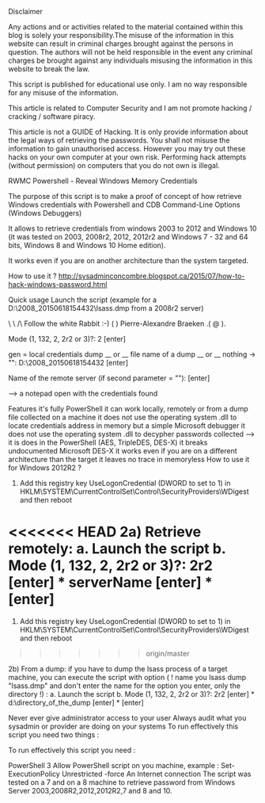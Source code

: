 Disclaimer

Any actions and or activities related to the material contained within this blog is solely your responsibility.The misuse of the information in this website can result in criminal charges brought against the persons in question. The authors will not be held responsible in the event any criminal charges be brought against any individuals misusing the information in this website to break the law.

This script is published for educational use only. I am no way responsible for any misuse of the information.

This article is related to Computer Security and I am not promote hacking / cracking / software piracy.

This article is not a GUIDE of Hacking. It is only provide information about the legal ways of retrieving the passwords. You shall not misuse the information to gain unauthorised access. However you may try out these hacks on your own computer at your own risk. Performing hack attempts (without permission) on computers that you do not own is illegal.

RWMC
Powershell - Reveal Windows Memory Credentials

The purpose of this script is to make a proof of concept of how retrieve Windows credentials with Powershell and CDB Command-Line Options (Windows Debuggers)

It allows to retrieve credentials from windows 2003 to 2012 and Windows 10 (it was tested on 2003, 2008r2, 2012, 2012r2 and Windows 7 - 32 and 64 bits, Windows 8 and Windows 10 Home edition).

It works even if you are on another architecture than the system targeted.

How to use it ?
http://sysadminconcombre.blogspot.ca/2015/07/how-to-hack-windows-password.html

Quick usage
Launch the script (example for a D:\2008_20150618154432\lsass.dmp from a 2008r2 server)

\ \ /\ Follow the white Rabbit :-) ( ) Pierre-Alexandre Braeken .( @ ).

Mode (1, 132, 2, 2r2 or 3)?: 2 [enter]

gen = local credentials dump __ or __ file name of a dump __ or __ nothing -> "": D:\2008_20150618154432 [enter]

Name of the remote server (if second parameter = ""): [enter]

--> a notepad open with the credentials found

Features
it's fully PowerShell
it can work locally, remotely or from a dump file collected on a machine
it does not use the operating system .dll to locate credentials address in memory but a simple Microsoft debugger
it does not use the operating system .dll to decypher passwords collected --> it is does in the PowerShell (AES, TripleDES, DES-X)
it breaks undocumented Microsoft DES-X
it works even if you are on a different architecture than the target
it leaves no trace in memoryless
How to use it for Windows 2012R2 ?
1) Add this registry key UseLogonCredential (DWORD to set to 1) in HKLM\SYSTEM\CurrentControlSet\Control\SecurityProviders\WDigest and then reboot

<<<<<<< HEAD
2a) Retrieve remotely: a. Launch the script b. Mode (1, 132, 2, 2r2 or 3)?: 2r2 [enter] * serverName [enter] * [enter]
=======
1) Add this registry key UseLogonCredential (DWORD to set to 1) in HKLM\SYSTEM\CurrentControlSet\Control\SecurityProviders\WDigest and then reboot
>>>>>>> origin/master

2b) From a dump: if you have to dump the lsass process of a target machine, you can execute the script with option ( ! name you lsass dump "lsass.dmp" and don't enter the name for the option you enter, only the directory !) :
a. Launch the script b. Mode (1, 132, 2, 2r2 or 3)?: 2r2 [enter] * d:\directory_of_the_dump [enter] * [enter]

Never ever give administrator access to your user
Always audit what you sysadmin or provider are doing on your systems
To run effectively this script you need two things :

To run effectively this script you need :

PowerShell 3
Allow PowerShell script on you machine, example : Set-ExecutionPolicy Unrestricted -force
An Internet connection
The script was tested on a 7 and on a 8 machine to retrieve password from Windows Server 2003,2008R2,2012,2012R2,7 and 8 and 10.
